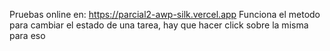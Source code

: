 Pruebas online en: https://parcial2-awp-silk.vercel.app
Funciona el metodo para cambiar el estado de una tarea, hay que hacer click sobre la misma para eso
